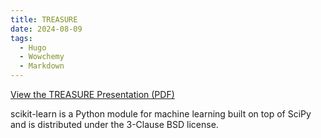 ```yaml
---
title: TREASURE
date: 2024-08-09
tags:
  - Hugo
  - Wowchemy
  - Markdown
---
```


[View the TREASURE Presentation (PDF)](https://vancityvalle.github.io/static/uploads/TREASURE-Presentation.pdf)

scikit-learn is a Python module for machine learning built on top of SciPy and is distributed under the 3-Clause BSD license.

<!--more-->
